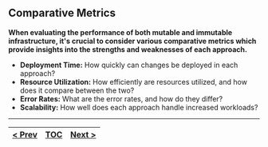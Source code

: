 ## Comparative Metrics
**When evaluating the performance of both mutable and immutable infrastructure, it's crucial to consider various comparative metrics which provide insights into the strengths and weaknesses of each approach.**

*   **Deployment Time:** How quickly can changes be deployed in each approach?
*   **Resource Utilization:** How efficiently are resources utilized, and how does it compare between the two?
*   **Error Rates:** What are the error rates, and how do they differ?
*   **Scalability:** How well does each approach handle increased workloads?

---
|[< Prev](s7.md)| [TOC](README.md)  | [Next >](s9.md)|
|---------------|----------------|---------------|
<!-- pagebreak -->
